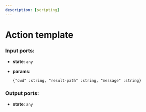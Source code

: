 ```yaml
---
description: [scripting]
---
```


# Action template

### Input ports:

* __state__: `any`


* __params__: 
    ```
    {"cwd" :string, "result-path" :string, "message" :string}
    ```

### Output ports:

* __state__: `any`

